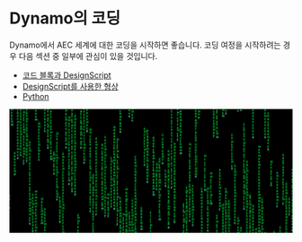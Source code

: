 # Dynamo의 코딩

Dynamo에서 AEC 세계에 대한 코딩을 시작하면 좋습니다. 코딩 여정을 시작하려는 경우 다음 섹션 중 일부에 관심이 있을 것입니다.

* [코드 블록과 DesignScript](8-1\_code-blocks-and-design-script/)
* [DesignScript를 사용한 형상](8-2\_geometry-with-design-script/)
* [Python](8-3\_python/)

![](<./images/image (17).png>)
